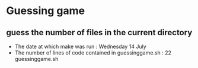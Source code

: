 # Guessing game
## guess the number of files in the current directory
- The date at which make was run :
Wednesday 14 July
- The number of lines of code contained in guessinggame.sh :
22 guessinggame.sh
